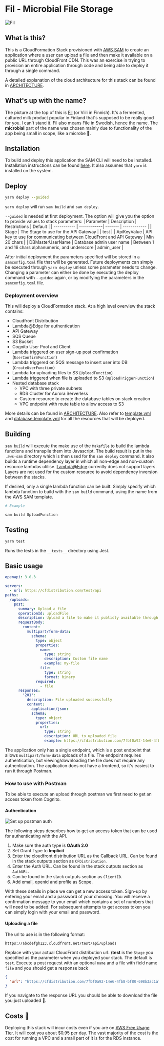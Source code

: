 # Fil - Microbial File Storage
![Fil](docs/images/fil.jpg)

## What is this?
This is a CloudFormation Stack provisioned with [AWS SAM](https://aws.amazon.com/serverless/sam/) to create an application where a user can upload a file and then make it available on a public URL through CloudFront CDN. This was an exercise in trying to provision an entire application through code and being able to deploy it through a single command.

A detailed explanation of the cloud architecture for this stack can be found in [ARCHITECTURE](ARCHITECTURE.md).

## What's up with the name?
The picture at the top of this is [Fil](https://en.wikipedia.org/wiki/Viili) (or Viili in Finnish). It's a fermented, cultured milk product popular in Finland that's supposed to be really good for you. I can't stand it. Fil also means File in Swedish, hence the name. The __microbial__ part of the name was chosen mainly due to functionality of the app being small in scope, like a microbe 🦠.

## Installation
To build and deploy this application the SAM CLI will need to be installed. Installation instructions can be found [here](https://docs.aws.amazon.com/serverless-application-model/latest/developerguide/serverless-sam-cli-install.html). It also assumes that `yarn` is installed on the system.

## Deploy
```bash
yarn deploy --guided
```

`yarn deploy` will run `sam build` and `sam deploy`. 

`--guided` is needed at first deployment. The option will give you the option to provide values to stack parameters:
| Parameter   | Description | Restrictions | Default |
| ----------- | ------------| ------- | ------------ |
| Stage       | The Stage to use for the API Gateway | | test |
| ApiKeyValue | API key to use for communicating between CloudFront and API Gateway | Min 20 chars | 
| DBMasterUserName | Database admin user name | Between 1 and 16 chars alphanumeric, and underscore | admin_user |

After initial deployment the parameters specified will be stored in a `samconfig.toml` file that will be generated. Future deployments can simply be executed through `yarn deploy` unless some parameter needs to change. Changing a parameter can either be done by executing the deploy command with `--guided` again, or by modifying the parameters in the `samconfig.toml` file.

### Deployment overview
This will deploy a CloudFormation stack. At a high level overview the stack contains:
- Cloudfront Distribution
- Lambda@Edge for authentication
- API Gateway
- SQS Queue
- S3 Bucket
- Cognito User Pool and Client
- Lambda triggered on user sign-up post confirmation (`UserConfirmFunction`)
- Lambda triggered on SQS message to insert user into DB (`CreateUserFunction`)
- Lambda for uploading files to S3 (`UploadFunction`)
- Lambda triggered when file is uploaded to S3 (`UploadTriggerFunction`)
- Nested database stack
  - VPC with three private subnets
  - RDS Cluster for Aurora Serverless
  - Custom resource to create the database tables on stack creation
  - VPC endpoint with route table to allow access to S3

More details can be found in [ARCHITECTURE](ARCHITECTURE.md). Also refer to [template.yml](template.yml) and [database.template.yml](database.template.yml) for all the resources that will be deployed.

## Building
`sam build` will execute the make use of the `Makefile` to build the lambda functions and transpile them into Javascript. The build result is put in the `.aws-sam` directory which is then used for the `sam deploy` command. It also builds a runtime dependency layer in which all non-edge and non-custom resource lambdas utilise. [Lambda@Edge](https://docs.aws.amazon.com/AmazonCloudFront/latest/DeveloperGuide/lambda-requirements-limits.html#lambda-requirements-lambda-function-configuration) currently does not support layers. Layers are not used for the custom resource to avoid dependency inversion between the stacks.

If desired, only a single lambda function can be built. Simply specify which lambda function to build with the `sam build` command, using the name from the AWS SAM template. 

```bash
# Example

sam build UploadFunction
```

## Testing
```bash
yarn test
```
Runs the tests in the `__tests__` directory using Jest.

## Basic usage
```yaml
openapi: 3.0.3

servers:
  - url: https://cfdistribution.com/test/api
paths:
  /uploads:
    post:
      summary: Upload a file
      operationId: uploadFile
      description: Upload a file to make it publicly available through Cloudfront
      requestBody:
        content:
          multipart/form-data:
            schema:
              type: object
              properties:
                name:
                  type: string
                  description: Custom file name
                  example: my-file
                file:
                  type: string
                  format: binary
              required:
                - file
      responses:
        '201': 
          description: File uploaded successfully
          content:
            application/json:
            schema:
              type: object
              properties:
                url:
                  type: string
                  description: URL to uploaded file
                  example: https://cfdistribution.com/7fbf0a92-14e6-4fb8-bf80-698b3ac1af6f
```
The application only has a single endpoint, which is a post endpoint that allows `multipart/form-data` uploads of a file. The endpoint requires authentication, but viewing/downloading the file does not require any authentication. The application does not have a frontend, so it's easiest to run it through Postman.

### How to use with Postman
To be able to execute an upload through postman we first need to get an access token from Cognito. 

#### Authentication
![Set up postman auth](docs/images/postman.png)

The following steps describes how to get an access token that can be used for authenticating with the API.

1. Make sure the auth type is __OAuth 2.0__
2. Set Grant Type to __Implicit__
3. Enter the cloudfront distribution URL as the Callback URL. Can be found in the stack outputs section as `CFDistribution`.
4. Enter the Auth URL. Can be found in the stack outputs section as `AuthURL`. 
5. Can be found in the stack outputs section as `ClientID`.
6. Add email, openid and profile as Scope.

With these details in place we can get a new access token. Sign-up by entering your email and a password of your choosing. You will receive a confirmation message to your email which contains a set of numbers that will need to be added. For subsequent attempts to get access token you can simply login with your email and password.

#### Uploading a file
The url to use is in the following format:
```
https://abcdefgh123.cloudfront.net/test/api/uploads
```
Replace with your actual CloudFront distribution url. __/test__ is the `Stage` you specified as the parameter when you deployed your stack. The default is `test`. Execute a post request with an optional `name` and a file with field name `file` and you should get a response back

```json
{
  "url": "https://cfdistribution.com/7fbf0a92-14e6-4fb8-bf80-698b3ac1af6f"
}
```
If you navigate to the response URL you should be able to download the file you just uploaded 🤩.

## Costs 💸
Deploying this stack will incur costs even if you are on [AWS Free Usage Tier](http://aws.amazon.com/free). It will cost you about $0.95 per day. The vast majority of the cost is the cost for running a VPC and a small part of it is for the RDS instance.